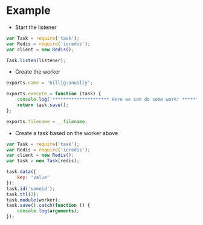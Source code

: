 # Example
* Start the listener
```js
var Task = require('task');
var Redis = require('ioredis');
var client = new Redis();

Task.listen(listener);
```
* Create the worker
```js
exports.name = 'billig:anually';

exports.execute = function (task) {
	console.log('********************* Here we can do some work! *********************');
	return task.save();
};

exports.filename = __filename;
```
* Create a task based on the worker above
```js
var Task = require('task');
var Redis = require('ioredis');
var client = new Redis();
var task = new Task(redis);

task.data({
    key: 'value'
});
task.id('someid');
task.ttl(3);
task.module(worker);
task.save().catch(function () {
	console.log(arguments);
});
```
